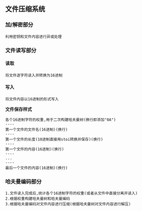 ## 文件压缩系统 ##

### 加/解密部分 ###

```
利用密钥和文件内容进行异或处理
```

### 文件读写部分 ###

#### 读取 ####

```
将文件逐字符读入并转换为16进制
```

#### 写入 ####

```
将文件内容以16进制的形式写入
```

**文件保存样式**

```
各个16进制字符的权重,用于二次构建哈夫曼树(换行即添加"0A")
----
第一个文件的文件名(16进制)(换行)
----
第一个文件的长度(10进制直接用stoi转换并保存)(换行)
----
第一个文件的内容(16进制)(换行)
----
...
----
最后一个文件的内容(16进制)(换行)
```

### 哈夫曼编码部分 ###

```
1.文件读入完成后,统计各个16进制字符的权重(或者从文件中直接分离并读入)
2.根据权重构建哈夫曼树和哈夫曼编码
3.根据哈夫曼编码对文件内容进行压缩(根据哈夫曼树对文件内容进行解压)
```